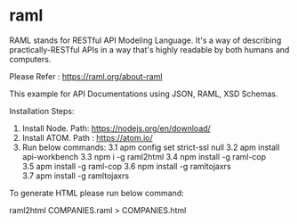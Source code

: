 # raml

RAML stands for RESTful API Modeling Language. It's a way of describing practically-RESTful APIs in a way that's highly readable by both humans and computers.

Please Refer : https://raml.org/about-raml

This example for API Documentations using JSON, RAML, XSD Schemas.


Installation Steps:

1. Install Node. Path: https://nodejs.org/en/download/
2. Install ATOM. Path : https://atom.io/
3. Run below commands:
  3.1 apm config set strict-ssl null
  3.2 apm install api-workbench
  3.3 npm i -g raml2html
  3.4 npm install -g raml-cop	
  3.5 apm install -g raml-cop
  3.6 npm install -g ramltojaxrs	
  3.7 apm install -g ramltojaxrs
 
To generate HTML please run below command:

  raml2html COMPANIES.raml > COMPANIES.html
